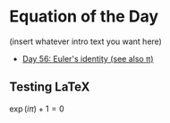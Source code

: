 # Equation of the Day

(insert whatever intro text you want here)

- [Day 56: Euler's identity (see also π)](0056.md)

## Testing LaTeX

$\exp(i\pi)+1=0$
